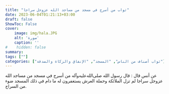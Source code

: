 ```yaml
---
title: "ثواب من أسرج في مسجد من مساجد الله عزوجل سراجا"
date: 2023-06-04T01:21:13+03:00
draft: false
ShowToc: False
cover:
    image: img/hala.JPG
    alt: 'صورة'
    caption: ''
#    hidden: false
summary: 
tags: [""]
categories: ["ثواب أصناف من الناس", "المسجد", "الإنفاق والزكاة والصدقة"]
---
```

عن
أنس قال : قال رسول الله صلى‌الله‌عليه‌وآله من أسرج في مسجد من مساجد الله عزوجل
سراجا لم تزل الملائكة وحملة العرش يستغفرون له ما دام في ذلك المسجد
ضوء من السراج.



